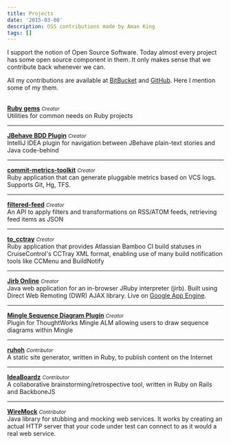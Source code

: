 ```yaml
---
title: Projects
date: '2015-03-08'
description: OSS contributions made by Aman King
tags: []
---
```

I support the notion of Open Source Software. Today almost every project has some open source component in them. It only makes sense that we contribute back whenever we can.

All my contributions are available at [BitBucket](http://bitbucket.org/{{data.author.bitbucket}}) and [GitHub](http://github.com/{{data.author.github}}). Here I mention some of my them.<br><br>



**[Ruby gems](https://rubygems.org/profiles/amanking)** *<small>Creator</small>*<br>
Utilities for common needs on Ruby projects<br>

------

**[JBehave BDD Plugin](http://plugins.jetbrains.com/plugin/5863)** *<small>Creator</small>*<br>
IntelliJ IDEA plugin for navigation between JBehave plain-text stories and Java code-behind<br>

------

**[commit-metrics-toolkit](https://bitbucket.org/amanking/commit-metrics-toolkit)** *<small>Creator</small>*<br>
Ruby application that can generate pluggable metrics based on VCS logs. Supports Git, Hg, TFS.<br>

------

**[filtered-feed](https://github.com/amanking/filtered-feed)** *<small>Creator</small>*<br>
An API to apply filters and transformations on RSS/ATOM feeds, retrieving feed items as JSON<br>

------

**[to_cctray](https://bitbucket.org/amanking/to_cctray)** *<small>Creator</small>*<br>
Ruby application that provides Atlassian Bamboo CI build statuses in CruiseControl's CCTray XML format, enabling use of many build notification tools like CCMenu and BuildNotify<br>

------

**[Jirb Online](https://bitbucket.org/amanking/jirb-online)** *<small>Creator</small>*<br>
Java web application for an in-browser JRuby interpreter (jirb). Built using Direct Web Remoting (DWR) AJAX library. Live  on [Google App Engine](http://jirbonline.appspot.com).<br>

------

**[Mingle Sequence Diagram Plugin](http://mingle-seq-diag.rubyforge.org)** *<small>Creator</small>*<br>
Plugin for ThoughtWorks Mingle ALM allowing users to draw sequence diagrams within Mingle<br>

------

**[ruhoh](http://ruhoh.com)** *<small>Contributor</small>*<br>
A static site generator, written in Ruby, to publish content on the Internet<br>

------

**[IdeaBoardz](http://www.ideaboardz.com)** *<small>Contributor</small>*<br>
A collaborative brainstorming/retrospective tool, written in Ruby on Rails and BackboneJS<br>

------

**[WireMock](http://wiremock.org)** *<small>Contributor</small>*<br>
Java library for stubbing and mocking web services. It works by creating an actual HTTP server that your code under test can connect to as it would a real web service.
